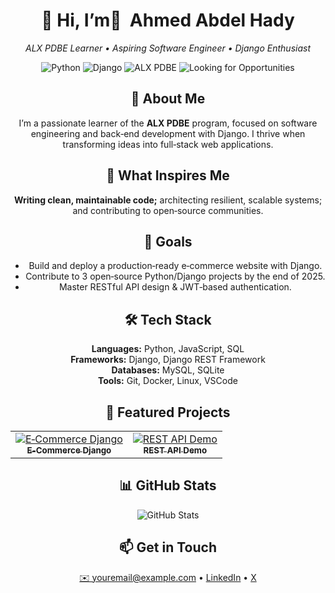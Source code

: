 <!-- ============================================ -->
<!--         GITHUB PROFILE README TEMPLATE      -->
<!-- ============================================ -->

<div align="center">

  <!-- Header / Hero Section -->
  <h1>👋 Hi, I’m <strong>ِ Ahmed Abdel Hady</strong></h1>
  <p>
    <em>ALX PDBE Learner • Aspiring Software Engineer • Django Enthusiast</em>
  </p>

  <!-- Badges -->
  <p>
    <img src="https://img.shields.io/badge/Python-3776AB?style=for-the-badge&logo=python&logoColor=white" alt="Python"/>
    <img src="https://img.shields.io/badge/Django-092E20?style=for-the-badge&logo=django&logoColor=white" alt="Django"/>
    <img src="https://img.shields.io/badge/ALX_PDBE-ORANGE?style=for-the-badge" alt="ALX PDBE"/>
    <img src="https://img.shields.io/badge/Looking%20for%20Opportunities-0078D4?style=for-the-badge&logo=linkedin&logoColor=white" alt="Looking for Opportunities"/>
  </p>

  <!-- About Me -->
  <h2>📝 About Me</h2>
  <p>
    I’m a passionate learner of the <strong>ALX PDBE</strong> program, focused on
    software engineering and back‑end development with Django. I thrive when
    transforming ideas into full‑stack web applications.
  </p>
<!-- What Inspires Me Section -->
<h2>📝 What Inspires Me</h2>
<p>
  <strong>Writing clean, maintainable code;</strong> architecting resilient, scalable systems; 
  and contributing to open‑source communities.
</p>


  <!-- Goals -->
  <h2>🎯 Goals</h2>
  <ul>
    <li>Build and deploy a production‑ready e‑commerce website with Django.</li>
    <li>Contribute to 3 open‑source Python/Django projects by the end of 2025.</li>
    <li>Master RESTful API design & JWT‑based authentication.</li>
  </ul>

  <!-- Skills & Technologies -->
  <h2>🛠️ Tech Stack</h2>
  <p>
    <strong>Languages:</strong> Python, JavaScript, SQL<br/>
    <strong>Frameworks:</strong> Django, Django REST Framework<br/>
    <strong>Databases:</strong> MySQL, SQLite<br/>
    <strong>Tools:</strong> Git, Docker, Linux, VSCode
  </p>

  <!-- Featured Projects -->
  <h2>🚀 Featured Projects</h2>
  <table>
    <tr>
      <td align="center">
        <a href="https://github.com/ahmedabdelhady-tech/ecommerce-django">
          <img src="https://via.placeholder.com/150" alt="E‑Commerce Django" /><br/>
          <sub><strong>E‑Commerce Django</strong></sub>
        </a>
      </td>
      <td align="center">
        <a href="https://github.com/[username]/rest-api-demo">
          <img src="https://via.placeholder.com/150" alt="REST API Demo" /><br/>
          <sub><strong>REST API Demo</strong></sub>
        </a>
      </td>
    </tr>
  </table>

  <!-- Activity / Stats -->
  <h2>📊 GitHub Stats</h2>
  <p align="center">
    <img src="https://github-readme-stats.vercel.app/api?username=[username]&show_icons=true&theme=radical" alt="GitHub Stats"/>
  </p>

  <!-- Contact -->
  <h2>📫 Get in Touch</h2>
  <p>
    <a href="ahmedabdelhady94@outlook.com">✉️ youremail@example.com</a> •
    <a href="https://www.linkedin.com/in/ahmed-abdel-hady-2410994ah/">LinkedIn</a> •
    <a href="https://x.com/AbdelHady37197">X</a>
  </p>

</div>
